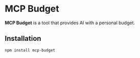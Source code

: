 # MCP Budget

**MCP Budget** is a tool that provides AI with a personal budget.

## Installation

```bash
npm install mcp-budget
